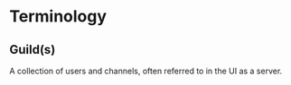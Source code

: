 # Terminology

## Guild(s)

A collection of users and channels, often referred to in the UI as a server.